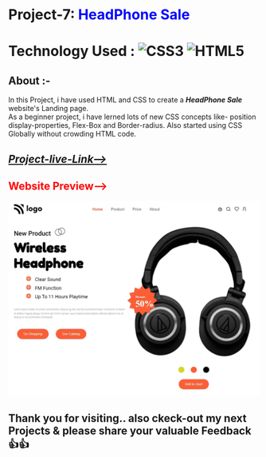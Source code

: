 # Project-7: <span style="color:blue"> **HeadPhone Sale**</span>
# Technology Used : ![CSS3](https://img.shields.io/badge/css3-%231572B6.svg?style=for-the-badge&logo=css3&logoColor=white) ![HTML5](https://img.shields.io/badge/html5-%23E34F26.svg?style=for-the-badge&logo=html5&logoColor=white)

##  **About** :- 
In this Project, i have used HTML and CSS to create a  ***HeadPhone Sale*** website's Landing page.  
As a beginner project, i have lerned lots of new CSS  concepts like- position display-properties, Flex-Box and Border-radius. Also started using CSS Globally without crowding HTML code. 

## [***Project-live-Link-->***](https://wirelessheadphonesale.netlify.app/) 

## <span style="color:red"> **Website Preview-->**</span>
![Home-Page](./images/Thumbnail.jpg)

## Thank you for visiting.. also ckeck-out my next Projects & please share your valuable Feedback 👍👍    
